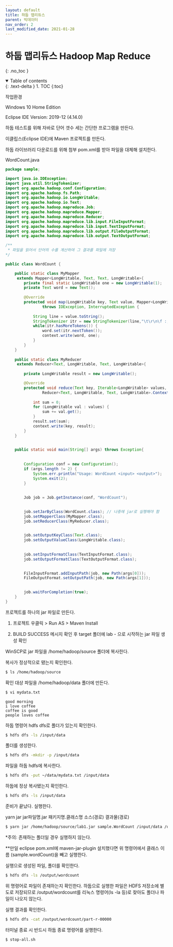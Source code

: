 ```yaml
---
layout: default
title: 하둡 맵리듀스
parent: 빅데이터
nav_order: 2
last_modified_date: 2021-01-28
---
```

# 하둡 맵리듀스 Hadoop Map Reduce
{: .no_toc }

<details open markdown="block">
  <summary>
    Table of contents
  </summary>
  {: .text-delta }
1. TOC
{:toc}
</details>

작업환경

Windows 10 Home Edition

Eclipse IDE Version: 2019-12 (4.14.0)



하둡 테스트를 위해 자바로 단어 갯수 세는 간단한 프로그램을 만든다.

이클립스(Eclipse IDE)에 Maven 프로젝트를 만든다.

하둡 라이브러리 다운로드를 위해 첨부 pom.xml를 받아 파일을 대체해 설치한다.



WordCount.java

```java
package sample;

import java.io.IOException;
import java.util.StringTokenizer;
import org.apache.hadoop.conf.Configuration;
import org.apache.hadoop.fs.Path;
import org.apache.hadoop.io.LongWritable;
import org.apache.hadoop.io.Text;
import org.apache.hadoop.mapreduce.Job;
import org.apache.hadoop.mapreduce.Mapper;
import org.apache.hadoop.mapreduce.Reducer;
import org.apache.hadoop.mapreduce.lib.input.FileInputFormat;
import org.apache.hadoop.mapreduce.lib.input.TextInputFormat;
import org.apache.hadoop.mapreduce.lib.output.FileOutputFormat;
import org.apache.hadoop.mapreduce.lib.output.TextOutputFormat;

/**
 * 파일을 읽어서 단어의 수를 계산하여 그 결과를 파일에 저장
*/

public class WordCount {

	public static class MyMapper 
	 extends Mapper<LongWritable, Text, Text, LongWritable>{
		private final static LongWritable one = new LongWritable(1);
		private Text word = new Text();
		
		@Override
		protected void map(LongWritable key, Text value, Mapper<LongWritable, Text, Text, LongWritable>.Context context)
				throws IOException, InterruptedException {
			
			String line = value.toString();
			StringTokenizer itr = new StringTokenizer(line,"\t\r\n\f :;,.()<>");
			while(itr.hasMoreTokens()) {
				word.set(itr.nextToken());
				context.write(word, one);
			}
		}
	}
	
	public static class MyReducer 
	 extends Reducer<Text, LongWritable, Text, LongWritable>{
		
		private LongWritable result = new LongWritable();

		@Override
		protected void reduce(Text key, Iterable<LongWritable> values,
				Reducer<Text, LongWritable, Text, LongWritable>.Context context) throws IOException, InterruptedException {
			
			int sum = 0;
			for (LongWritable val : values) {
				sum += val.get();
			}
			result.set(sum);
			context.write(key, result);
		}
	}
	

	public static void main(String[] args) throws Exception{
		
		
		Configuration conf = new Configuration();
		if (args.length != 2) {
			System.err.println("Usage: WordCount <input> <output>");
			System.exit(2);
		}
		
		
		Job job = Job.getInstance(conf, "WordCount");

		
		job.setJarByClass(WordCount.class); // 나중에 jar로 실행해야 함
		job.setMapperClass(MyMapper.class); 
		job.setReducerClass(MyReducer.class);

		
		job.setOutputKeyClass(Text.class);
		job.setOutputValueClass(LongWritable.class);
		
		
		job.setInputFormatClass(TextInputFormat.class);
		job.setOutputFormatClass(TextOutputFormat.class);

		
		FileInputFormat.addInputPath(job, new Path(args[0]));
		FileOutputFormat.setOutputPath(job, new Path(args[1]));

		
		job.waitForCompletion(true);
	}
}
```



프로젝트를 하나의 jar 파일로 만든다.

1. 프로젝트 우클릭 > Run AS > Maven Install

2. BUILD SUCCESS 메시지 확인 후 target 폴더에 lab - 으로 시작하는 jar 파일 생성 확인



WinSCP로 jar 파일을 /home/hadoop/source 폴더에 복사한다.

복사가 정상적으로 됐는지 확인한다.

```bash
$ ls /home/hadoop/source
```

확인 대상 파일을 /home/hadoop/data 폴더에 만든다.

```bash
$ vi mydata.txt
```

```
good morning
i love coffee
coffee is good
people loves coffee	 
```

하둡 명령어 hdfs dfs로 폴더가 있는지 확인한다.

```bash
$ hdfs dfs -ls /input/data
```

폴더를 생성한다.

```bash
$ hdfs dfs -mkdir -p /input/data
```

파일을 하둡 hdfs에 복사한다.

```bash
$ hdfs dfs -put ~/data/mydata.txt /input/data
```

하둡에 정상 복사됐는지 확인한다.

```bash
$ hdfs dfs -ls /input/data
```



준비가 끝났다. 실행한다.



yarn jar jar파일명.jar 패키지명.클래스명 소스(경로) 결과물(경로)

```bash
$ yarn jar /home/hadoop/source/lab1.jar sample.WordCount /input/data /output/wordcount
```

*주의: 존재하는 폴더일 경우 실행하지 않는다.

**만일 eclipse pom.xml에 maven-jar-plugin 설치했다면 위 명령어에서 클래스 이름 (sample.wordCount)을 빼고 실행한다.

실행으로 생성된 파일, 폴더를 확인한다.

```bash
$ hdfs dfs -ls /output/wordcount
```

위 명령어로 파일이 존재하는지 확인한다. 하둡으로 실행한 파일은 HDFS 저장소에 별도로 저장되므로 /output/wordcount를 리눅스 명령어(ls -la 등)로 찾아도 폴더나 파일이 나오지 않는다.

실행 결과를 확인한다.

```bash
$ hdfs dfs -cat /output/wordcount/part-r-00000
```



터미널 종료 시 반드시 하둡 종료 명령어를 실행한다.

```bash
$ stop-all.sh
```











